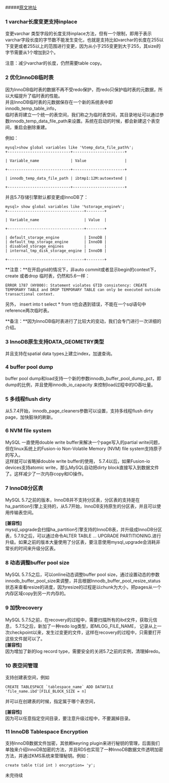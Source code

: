 #####[原文地址](http://mysql.taobao.org/monthly/2016/05/02/)

### 1 varchar长度变更支持inplace

变更varchar 类型字段的长度支持inplace方法，但有一个限制，即用于表示varchar字段长度的字节数不能发生变化，也就是支持比如varchar的长度在255以下变更或者255以上的范围进行变更，因为从小于255变更到大于255，其size的字节需要从1个增加到2个。

注意：减少varchar的长度，仍然需要table copy。

### 2 优化InnoDB临时表

因为InnoDB临时表的数据不再不受redo保护，而redo只保护临时表的元数据，所以大幅提升了临时表的性能。  
并且InnoDB临时表的元数据保存在一个新的系统表中即innodb\_temp\_table\_info，  
临时表将建立一个统一的表空间，我们称之为临时表空间，其目录地址可以通过参数innodb\_temp\_data\_file\_path来设置。系统在启动的时候，都会新建这个表空间，重启会删除重建。

例如：

```
mysql>show global variables like '%temp_data_file_path%';
+----------------------------+-----------------------+

| Variable_name              | Value                 |

+----------------------------+-----------------------+

| innodb_temp_data_file_path | ibtmp1:12M:autoextend |

+----------------------------+-----------------------+
```

并且5.7存储引擎默认都变更成InnoDB了：

```
mysql> show global variables like '%storage_engine%';
+----------------------------------+--------+

| Variable_name                    | Value  |

+----------------------------------+--------+

| default_storage_engine           | InnoDB |
| default_tmp_storage_engine       | InnoDB |
| disabled_storage_engines         |        |
| internal_tmp_disk_storage_engine | InnoDB |

+----------------------------------+--------+
```

**注意：**在开启gtid的情况下，非auto commit或者显示begin的context下，create 或者drop 临时表，仍然和5.6一样：

```
ERROR 1787 (HY000): Statement violates GTID consistency: CREATE TEMPORARY TABLE and DROP TEMPORARY TABLE can only be executed outside transactional context.
```

另外， insert into t select \* from t也会遇到错误，不能在一个sql语句中reference两次临时表。

**备注：**因为InnoDB临时表进行了比较大的变动，我们会专门进行一次详细的介绍。

### 3 InnoDB原生支持DATA\_GEOMETRY类型

并且支持在spatial data types上建立index，加速查询。

### 4 buffer pool dump

buffer pool dump和load支持一个新的参数innodb\_buffer\_pool\_dump\_pct，即dump的比例，并且使用innodb\_io\_capacity 来控制load过程中的IO吞吐量。

### 5 多线程flush dirty

从5.7.4开始，innodb\_page\_cleaners参数可以设置，支持多线程flush dirty page，加快脏块的刷新。

### 6 NVM file system

MySQL 一直使用double write buffer来解决一个page写入的partial write问题，但在linux系统上的Fusion-io Non-Volatile Memory \(NVM\) file system支持原子的写入。  
这样就可以省略掉double write buffer的使用， 5.7.4以后，如果Fusion-io devices支持atomic write，那么MySQL自动把dirty block直接写入到数据文件了。这样减少了一次内存copy和IO操作。

### 7 InnoDB分区表

MySQL 5.7之前的版本，InnoDB并不支持分区表，分区表的支持是在ha\_partition引擎上支持的，从5.7开始，InnoDB支持原生的分区表，并且可以使用传输表空间。

**\[兼容性\]**  
mysql\_upgrade会扫描ha\_partition引擎支持的InnoDB表，并升级成InnoDB分区表，5.7.9之后，可以通过命令ALTER TABLE … UPGRADE PARTITIONING.进行升级。如果之前的版本大量使用了分区表，要注意使用mysql\_upgrade会消耗非常长的时间来升级分区表。

### 8 动态调整buffer pool size

MySQL 5.7.5之后，可以online动态调整buffer pool size，通过设置动态的参数innodb\_buffer\_pool\_size来调整，并且根据Innodb\_buffer\_pool\_resize\_status状态来查看resize的进度，因为resize的过程是以chunk为大小，把pages从一个内存区域copy到另一片内存的。

### 9 加快recovery

MySQL 5.7.5之前，在recovery的过程中，需要扫描所有的ibd文件，获取元信息， 5.7.5之后，新加了一种redo log类型，即MLOG\_FILE\_NAME， 记录从上一次checkpoint以来，发生过变更的文件，这样在recovery的过程中，只需要打开这些文件就可以了。  
**\[兼容性\]**  
因为增加了新的log record type，需要安全的关闭5.7之前的实例，清理掉redo。

### 10 表空间管理

支持创建表空间，例如

    CREATE TABLESPACE `tablespace_name` ADD DATAFILE 'file_name.ibd'[FILE_BLOCK_SIZE = n]

并可以在创建表的时候，指定属于哪个表空间，

**\[兼容性\]**  
因为可以任意指定空间目录，要注意升级过程中，不要漏掉目录。

### 11 InnoDB Tablespace Encryption

支持InnoDB数据文件加密，其依赖keyring plugin来进行秘钥的管理，后面我们单独来介绍InnoDB加密的方法，并且RDS也实现了一种InnoDB数据文件透明加密方法，并通过KMS系统来管理秘钥。例如：

```
create table t(id int ) encryption= 'y';
```

未完待续


